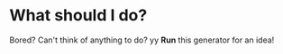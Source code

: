 # What should I do?
Bored?
Can't think of anything to do? yy
**Run** this generator for an idea!

<html>

<script id="listOfTasks" data-search="text" src="file:///users/hopetsai/Downloads/whattodo.txt" >
var script_tag = document.getElementById('listOfTasks')
var search_term = script_tag.getAttribute("data-search");
  
<button onclick="myTask(search_term)">let's go</button>

<script>
  
function myTask(file) {
var text = file.toString();
text = text.split("\n");
alert(text[0]);
}
</script>
    
</html>
  
